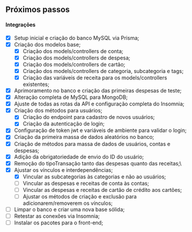 ## Próximos passos

#### Integrações

- [x] Setup inicial e criação do banco MySQL via Prisma;
- [x] Criação dos modelos base;
    - [x] Criação dos models/controllers de conta;
    - [x] Criação dos models/controllers de despesa;
    - [x] Criação dos models/controllers de cartão;
    - [x] Criação dos models/controllers de categoria, subcategoria e tags;
    - [x] Criação das variáveis de receita para os models/controllers existentes;
- [x] Aprimoramento no banco e criação das primeiras despesas de teste;
- [x] Alteração completa de MySQL para MongoDB;
- [x] Ajuste de todas as rotas da API e configuração completa do Insomnia;
- [x] Criação dos métodos para usuários;
    - [x] Criação do endpoint para cadastro de novos usuários;
    - [x] Criação da autenticação de login;
- [x] Configuração de token jwt e variáveis de ambiente para validar o login;
- [x] Criação da primeira massa de dados aleatórios no banco;
- [x] Criação de métodos para massa de dados de usuários, contas e despesas;
- [x] Adição da obrigatoriedade de envio do ID do usuário;
- [x] Remoção do tipoTransação tanto das despesas quanto das receitas;\
- [x] Ajustar os vínculos e interdependências;
    - [x] Vincular as subcategorias às categorias e não ao usuários;
    - [ ] Vincular as despesas e receitas de conta às contas;
    - [ ] Vincular as despesas e receitas de cartão de crédito aos cartões;
    - [ ] Ajustar os métodos de criação e exclusão para adicionarem/removerem os vínculos;
- [ ] Limpar o banco e criar uma nova base sólida;
- [ ] Retestar as conexões via Insomnia;
- [ ] Instalar os pacotes para o front-end;
